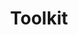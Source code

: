 ---
title: Toolkit
emoji: 😎
colorFrom: blue
colorTo: red
sdk: gradio
sdk_version: 3.32.0
app_file: app.py
pinned: false
---